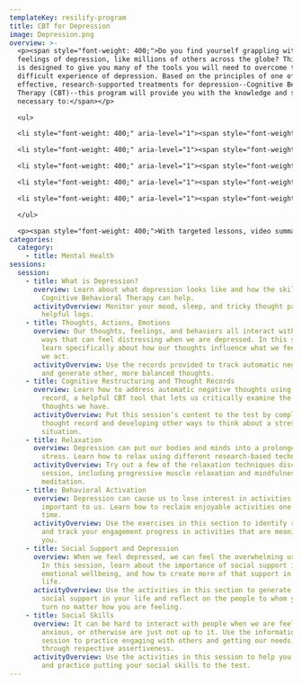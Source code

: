 ```yaml
---
templateKey: resilify-program
title: CBT for Depression
image: Depression.png
overview: >-
  <p><span style="font-weight: 400;">Do you find yourself grappling with
  feelings of depression, like millions of others across the globe? This program
  is designed to give you many of the tools you will need to overcome the
  difficult experience of depression. Based on the principles of one of the most
  effective, research-supported treatments for depression--Cognitive Behavioral
  Therapy (CBT)--this program will provide you with the knowledge and skills
  necessary to:</span></p>

  <ul>

  <li style="font-weight: 400;" aria-level="1"><span style="font-weight: 400;">Address and modify unhelpful negative thought patterns</span></li>

  <li style="font-weight: 400;" aria-level="1"><span style="font-weight: 400;">Manage tricky emotions often associated with depression, like sadness, shame, anxiety guilt, and anger</span></li>

  <li style="font-weight: 400;" aria-level="1"><span style="font-weight: 400;">Relax your body and mind</span></li>

  <li style="font-weight: 400;" aria-level="1"><span style="font-weight: 400;">Re-engage with the activities&nbsp;that bring you a sense of joy and accomplishment</span></li>

  <li style="font-weight: 400;" aria-level="1"><span style="font-weight: 400;">Reconnect with the people in your life</span></li>

  </ul>

  <p><span style="font-weight: 400;">With targeted lessons, video summaries, and interactive activities, Resilify's CBT for Depression program can be a powerful tool on your journey of healing.</span></p>
categories:
  category:
    - title: Mental Health
sessions:
  session:
    - title: What is Depression?
      overview: Learn about what depression looks like and how the skills and tools of
        Cognitive Behavioral Therapy can help.
      activityOverview: Monitor your mood, sleep, and tricky thought patterns with our
        helpful logs.
    - title: Thoughts, Actions, Emotions
      overview: Our thoughts, feelings, and behaviors all interact with one another in
        ways that can feel distressing when we are depressed. In this session,
        learn specifically about how our thoughts influence what we feel and how
        we act.
      activityOverview: Use the records provided to track automatic negative thoughts
        and generate other, more balanced thoughts.
    - title: Cognitive Restructuring and Thought Records
      overview: Learn how to address automatic negative thoughts using the thought
        record, a helpful CBT tool that lets us critically examine the unhelpful
        thoughts we have.
      activityOverview: Put this session’s content to the test by completing your own
        thought record and developing other ways to think about a stressful
        situation.
    - title: Relaxation
      overview: Depression can put our bodies and minds into a prolonged state of
        stress. Learn how to relax using different research-based techniques.
      activityOverview: Try out a few of the relaxation techniques discussed in this
        session, including progressive muscle relaxation and mindfulness
        meditation.
    - title: Behavioral Activation
      overview: Depression can cause us to lose interest in activities that were once
        important to us. Learn how to reclaim enjoyable activities one step at a
        time.
      activityOverview: Use the exercises in this section to identify re-engage with
        and track your engagement progress in activities that are meaningful for
        you.
    - title: Social Support and Depression
      overview: When we feel depressed, we can feel the overwhelming urge to isolate.
        In this session, learn about the importance of social support in our
        emotional wellbeing, and how to create more of that support in your
        life.
      activityOverview: Use the activities in this section to generate ways to improve
        social support in your life and reflect on the people to whom you can
        turn no matter how you are feeling.
    - title: Social Skills
      overview: It can be hard to interact with people when we are feeling sad,
        anxious, or otherwise are just not up to it. Use the information in this
        session to practice engaging with others and getting our needs met
        through respective assertiveness.
      activityOverview: Use the activities in this session to help you manage conflict
        and practice putting your social skills to the test.
---
```

